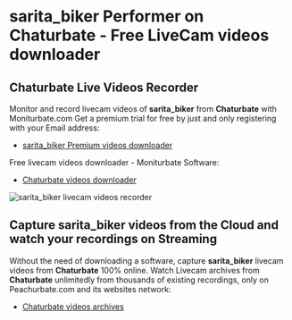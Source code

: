 # sarita_biker Performer on Chaturbate - Free LiveCam videos downloader

## Chaturbate Live Videos Recorder

Monitor and record livecam videos of **sarita_biker** from **Chaturbate** with Moniturbate.com
Get a premium trial for free by just and only registering with your Email address:
* [sarita_biker Premium videos downloader](https://moniturbate.com/request-demo-licence-key.html)

Free livecam videos downloader - Moniturbate Software:
* [Chaturbate videos downloader](https://moniturbate.com/moniturbate-download-software.html)

![sarita_biker livecam videos recorder](https://peachurnet.com/templates/moniturbate-software.png)


## Capture sarita_biker videos from the Cloud and watch your recordings on Streaming

Without the need of downloading a software, capture **sarita_biker** livecam videos from **Chaturbate** 100% online.
Watch Livecam archives from **Chaturbate** unlimitedly from thousands of existing recordings, only on Peachurbate.com and its websites network:
* [Chaturbate videos archives](https://peachurnet.com/)